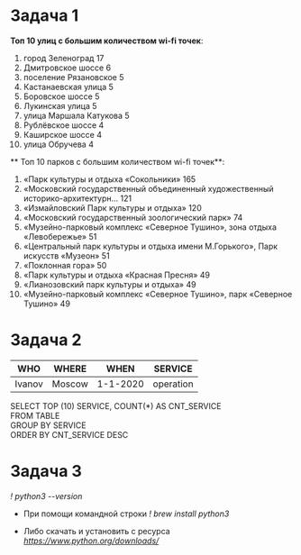 # Задача 1
**Топ 10 улиц с большим количеством wi-fi точек**:
1. город Зеленоград	17
2. Дмитровское шоссе	6
3. поселение Рязановское	5
4. Кастанаевская улица	5
5. Боровское шоссе	5
6. Лукинская улица	5
7. улица Маршала Катукова	5
8. Рублёвское шоссе	4
9. Каширское шоссе	4
10. улица Обручева	4

** Топ 10 парков с большим количеством wi-fi точек**:
1. «Парк культуры и отдыха «Сокольники»	165
2. «Московский государственный объединенный художественный историко-архитектурн...	121
3. «Измайловский Парк культуры и отдыха»	120
4. «Московский государственный зоологический парк»	74
5. «Музейно-парковый комплекс «Северное Тушино», зона отдыха «Левобережье»	51
6. «Центральный парк культуры и отдыха имени М.Горького», Парк искусств «Музеон»	51
7. «Поклонная гора»	50
8. «Парк культуры и отдыха «Красная Пресня»	49
9. «Лианозовский парк культуры и отдыха»	49
10. «Музейно-парковый комплекс «Северное Тушино», парк «Северное Тушино»	49

# Задача 2
| WHO  | WHERE  | WHEN   | SERVICE   |
|------|--------|--------|-----------|
|Ivanov| Moscow |1-1-2020| operation |

SELECT TOP (10) SERVICE, COUNT(*) AS CNT_SERVICE <br />
FROM TABLE  <br />
GROUP BY SERVICE <br />
ORDER BY CNT_SERVICE DESC <br />

# Задача 3
*! python3 --version*

* При помощи командной строки
*! brew install python3*

* Либо скачать и установить c ресурса
*https://www.python.org/downloads/*